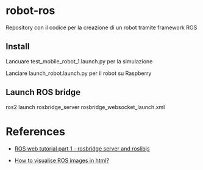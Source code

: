 # robot-ros
Repository con il codice per la creazione di un robot tramite framework ROS

## Install 

Lancuare test_mobile_robot_1.launch.py per la simulazione 

Lanciare launch_robot.launch.py per il robot su Raspberry

## Launch ROS bridge 

ros2 launch rosbridge_server rosbridge_websocket_launch.xml

# References

* [ROS web tutorial part 1 - rosbridge server and roslibjs](https://msadowski.github.io/ros-web-tutorial-pt1/)

* [How to visualise ROS images in html?](https://parkerrobert.medium.com/how-to-visualise-ros-images-in-html-c6b88e37e985)